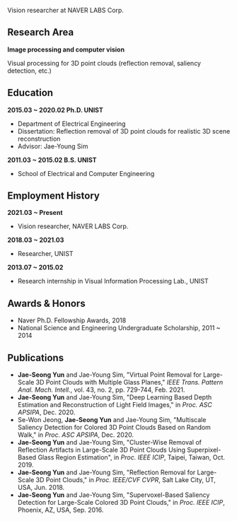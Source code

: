 Vision researcher at NAVER LABS Corp. 

## Research Area

**Image processing and computer vision**

Visual processing for 3D point clouds (reflection removal, saliency detection, etc.)

## Education

**2015.03 ~ 2020.02 Ph.D. UNIST**
- Department of Electrical Engineering
- Dissertation: Reflection removal of 3D point clouds for realistic 3D scene reconstruction
- Advisor: Jae-Young Sim

**2011.03 ~ 2015.02 B.S. UNIST**
- School of Electrical and Computer Engineering

## Employment History

**2021.03 ~ Present**
- Vision researcher, NAVER LABS Corp. 

**2018.03 ~ 2021.03**
- Researcher, UNIST

**2013.07 ~ 2015.02**
- Research internship in Visual Information Processing Lab., UNIST

## Awards & Honors

- Naver Ph.D. Fellowship Awards, 2018
- National Science and Engineering Undergraduate Scholarship, 2011 ~ 2014

## Publications

- **Jae-Seong Yun** and Jae-Young Sim, "Virtual Point Removal for Large-Scale 3D Point Clouds with Multiple Glass Planes," _IEEE Trans. Pattern Anal. Mach. Intell._, vol. 43, no. 2, pp. 729-744, Feb. 2021.
- **Jae-Seong Yun** and Jae-Young Sim, "Deep Learning Based Depth Estimation and Reconstruction of Light Field Images," in _Proc. ASC APSIPA_, Dec. 2020.
- Se-Won Jeong, **Jae-Seong Yun** and Jae-Young Sim, "Multiscale Saliency Detection for Colored 3D Point Clouds Based on Random Walk," in _Proc. ASC APSIPA_, Dec. 2020.
- **Jae-Seong Yun** and Jae-Young Sim, "Cluster-Wise Removal of Reflection Artifacts in Large-Scale 3D Point Clouds Using Superpixel-Based Glass Region Estimation", in _Proc. IEEE ICIP_, Taipei, Taiwan, Oct. 2019.
- **Jae-Seong Yun** and Jae-Young Sim, "Reflection Removal for Large-Scale 3D Point Clouds," in _Proc. IEEE/CVF CVPR_, Salt Lake City, UT, USA, Jun. 2018.
- **Jae-Seong Yun** and Jae-Young Sim, "Supervoxel-Based Saliency Detection for Large-Scale Colored 3D Point Clouds," in _Proc. IEEE ICIP_, Phoenix, AZ, USA, Sep. 2016.
